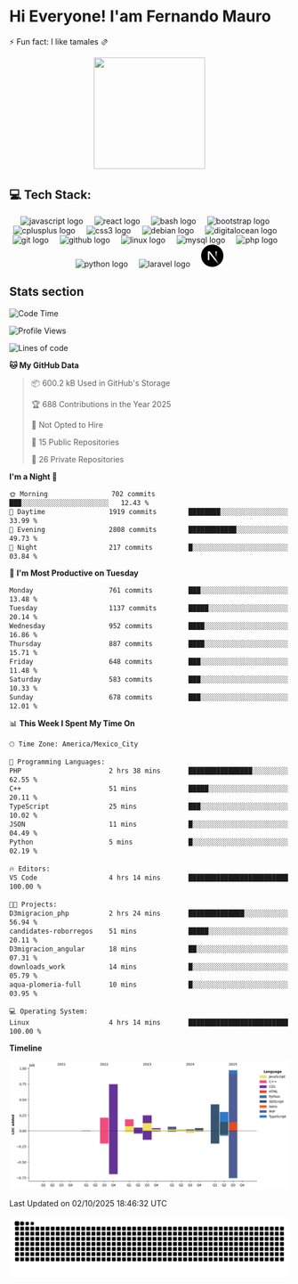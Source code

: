 <h1>Hi Everyone! I'am Fernando Mauro </h1>
<p>⚡ Fun fact: I like tamales 🫔</p>

<div align="center">
  <img height="200" width="200" src="https://c.tenor.com/D9bWSaEUuwoAAAAC/tenor.gif"  />
</div>

## 💻 Tech Stack:
<div align="center">
  <img src="https://cdn.jsdelivr.net/gh/devicons/devicon/icons/javascript/javascript-original.svg" height="40" width="40" alt="javascript logo"  />
  <img width="12" />
  <img src="https://cdn.jsdelivr.net/gh/devicons/devicon/icons/react/react-original.svg" height="40" width="40" alt="react logo"  />
  <img width="12" />
  <img src="https://cdn.jsdelivr.net/gh/devicons/devicon/icons/bash/bash-original.svg" height="40" width="40" alt="bash logo"  />
  <img width="12" />
  <img src="https://cdn.jsdelivr.net/gh/devicons/devicon/icons/bootstrap/bootstrap-original.svg" height="40" width="40" alt="bootstrap logo"  />
  <img width="12" />
  <img src="https://cdn.jsdelivr.net/gh/devicons/devicon/icons/cplusplus/cplusplus-original.svg" height="40" width="40" alt="cplusplus logo"  />
  <img width="12" />
  <img src="https://cdn.jsdelivr.net/gh/devicons/devicon/icons/css3/css3-original.svg" height="40" width="40" alt="css3 logo"  />
  <img width="12" />
  <img src="https://cdn.jsdelivr.net/gh/devicons/devicon/icons/debian/debian-original.svg" height="40" width="40" alt="debian logo"  />
  <img width="12" />
  <img src="https://cdn.jsdelivr.net/gh/devicons/devicon/icons/digitalocean/digitalocean-original.svg" height="40" width="40" alt="digitalocean logo"  />
  <img width="12" />
  <img src="https://cdn.jsdelivr.net/gh/devicons/devicon/icons/git/git-original.svg" height="40" width="40" alt="git logo"  />
  <img width="12" />
  <img src="https://cdn.jsdelivr.net/gh/devicons/devicon/icons/github/github-original.svg" height="40" width="40" alt="github logo"  />
  <img width="12" />
  <img src="https://cdn.jsdelivr.net/gh/devicons/devicon/icons/linux/linux-original.svg" height="40" width="40" alt="linux logo"  />
  <img width="12" />
  <img src="https://cdn.jsdelivr.net/gh/devicons/devicon/icons/mysql/mysql-original.svg" height="40" width="40" alt="mysql logo"  />
  <img width="12" />
  <img src="https://cdn.jsdelivr.net/gh/devicons/devicon/icons/php/php-original.svg" height="40" width="40" alt="php logo"  />
  <img width="12" />
  <img src="https://cdn.jsdelivr.net/gh/devicons/devicon/icons/python/python-original.svg" height="40" width="40" alt="python logo"  />
  <img width="12" />
  <img src="https://upload.wikimedia.org/wikipedia/commons/thumb/9/9a/Laravel.svg/50px-Laravel.svg.png" height="40" width="40" alt="laravel logo"  />
  <img width="12" />
  <img src="https://raw.githubusercontent.com/devicons/devicon/ca28c779441053191ff11710fe24a9e6c23690d6/icons/nextjs/nextjs-original.svg" height="40" width="40" alt="Next js logo"  />
</div>

## Stats section
<!--START_SECTION:waka-->
![Code Time](http://img.shields.io/badge/Code%20Time-1%2C511%20hrs%2013%20mins-blue)

![Profile Views](http://img.shields.io/badge/Profile%20Views-0-blue)

![Lines of code](https://img.shields.io/badge/From%20Hello%20World%20I%27ve%20Written-3.3%20million%20lines%20of%20code-blue)

**🐱 My GitHub Data** 

> 📦 600.2 kB Used in GitHub's Storage 
 > 
> 🏆 688 Contributions in the Year 2025
 > 
> 🚫 Not Opted to Hire
 > 
> 📜 15 Public Repositories 
 > 
> 🔑 26 Private Repositories 
 > 
**I'm a Night 🦉** 

```text
🌞 Morning                702 commits         ███░░░░░░░░░░░░░░░░░░░░░░   12.43 % 
🌆 Daytime                1919 commits        ████████░░░░░░░░░░░░░░░░░   33.99 % 
🌃 Evening                2808 commits        ████████████░░░░░░░░░░░░░   49.73 % 
🌙 Night                  217 commits         █░░░░░░░░░░░░░░░░░░░░░░░░   03.84 % 
```
📅 **I'm Most Productive on Tuesday** 

```text
Monday                   761 commits         ███░░░░░░░░░░░░░░░░░░░░░░   13.48 % 
Tuesday                  1137 commits        █████░░░░░░░░░░░░░░░░░░░░   20.14 % 
Wednesday                952 commits         ████░░░░░░░░░░░░░░░░░░░░░   16.86 % 
Thursday                 887 commits         ████░░░░░░░░░░░░░░░░░░░░░   15.71 % 
Friday                   648 commits         ███░░░░░░░░░░░░░░░░░░░░░░   11.48 % 
Saturday                 583 commits         ███░░░░░░░░░░░░░░░░░░░░░░   10.33 % 
Sunday                   678 commits         ███░░░░░░░░░░░░░░░░░░░░░░   12.01 % 
```


📊 **This Week I Spent My Time On** 

```text
🕑︎ Time Zone: America/Mexico_City

💬 Programming Languages: 
PHP                      2 hrs 38 mins       ████████████████░░░░░░░░░   62.55 % 
C++                      51 mins             █████░░░░░░░░░░░░░░░░░░░░   20.11 % 
TypeScript               25 mins             ███░░░░░░░░░░░░░░░░░░░░░░   10.02 % 
JSON                     11 mins             █░░░░░░░░░░░░░░░░░░░░░░░░   04.49 % 
Python                   5 mins              █░░░░░░░░░░░░░░░░░░░░░░░░   02.19 % 

🔥 Editors: 
VS Code                  4 hrs 14 mins       █████████████████████████   100.00 % 

🐱‍💻 Projects: 
D3migracion_php          2 hrs 24 mins       ██████████████░░░░░░░░░░░   56.94 % 
candidates-roborregos    51 mins             █████░░░░░░░░░░░░░░░░░░░░   20.11 % 
D3migracion_angular      18 mins             ██░░░░░░░░░░░░░░░░░░░░░░░   07.31 % 
downloads_work           14 mins             █░░░░░░░░░░░░░░░░░░░░░░░░   05.79 % 
aqua-plomeria-full       10 mins             █░░░░░░░░░░░░░░░░░░░░░░░░   03.95 % 

💻 Operating System: 
Linux                    4 hrs 14 mins       █████████████████████████   100.00 % 
```

**Timeline**

![Lines of Code chart](https://raw.githubusercontent.com/Fernando-Mauro/Fernando-Mauro/master/assets/bar_graph.png)


 Last Updated on 02/10/2025 18:46:32 UTC
<!--END_SECTION:waka-->

<img src="https://raw.githubusercontent.com/fernando-mauro/fernando-mauro/output/snake.svg" alt="Snake animation" />
